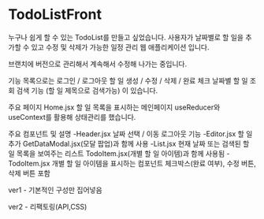 # TodoListFront

누구나 쉽게 할 수 있는 TodoList를 만들고 싶었습니다. 사용자가 날짜별로 할 일을 추가할 수 있고 수정 및 삭제가 가능한 일정 관리 웹 애플리케이션 입니다.

브랜치에 버전으로 관리해서 계속해서 수정해 나가는 중입니다.

기능 목록으로는 로그인 / 로그아웃 할 일 생성 / 수정 / 삭제 / 완료 체크 날짜별 할 일 조회 검색 기능 (할 일 제목으로 검색가능) 이 있습니다.

주요 페이지 Home.jsx 할 일 목록을 표시하는 메인페이지 useReducer와 useContext를 활용해 상태관리를 했습니다.

주요 컴포넌트 및 설명 -Header.jsx 날짜 선택 / 이동 로그아웃 기능 -Editor.jsx 할 일 추가 GetDataModal.jsx(모달 팝업)과 함께 사용 -List.jsx 현재 날짜 또는 검색된 할 일 목록을 보여주는 리스트 TodoItem.jsx(개별 할 일 아이템)과 함께 사용됨 -TodoItem.jsx 개별 할 일 아이템을 표시하는 컴포넌트 체크박스(완료 여부), 수정 버튼, 삭제 버튼 포함

ver1 - 기본적인 구성만 집어넣음

ver2 - 리팩토링(API,CSS)
